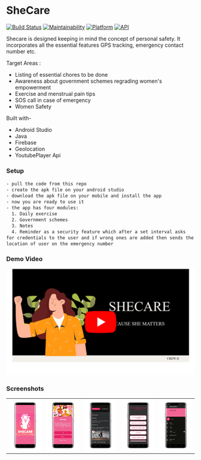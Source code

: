 # SheCare


[![Build Status](https://travis-ci.org/rob729/News-Feed.svg?branch=master)](https://travis-ci.org/rob729/News-Feed)
[![Maintainability](https://api.codeclimate.com/v1/badges/3cf040d355cfa3d4c3a4/maintainability)](https://codeclimate.com/github/rob729/News/maintainability)
[![Platform](https://img.shields.io/badge/platform-android-blue.svg)](http://developer.android.com/index.html)
[![API](https://img.shields.io/badge/API-20%2B-blue.svg?style=flat)](https://android-arsenal.com/api?level=20)

Shecare is designed keeping in mind the concept of personal safety. It incorporates all the essential features GPS tracking, emergency contact number etc.


Target Areas :
- Listing of essential chores to be done
- Awareness about government schemes regrading women's empowerment
- Exercise and menstrual pain tips
- SOS call in case of emergency
- Women Safety


Built with-
- Android Studio
- Java
- Firebase
- Geolocation
- YoutubePlayer Api

### Setup
```
- pull the code from this repo
- create the apk file on your android studio
- download the apk file on your mobile and install the app
- now you are ready to use it
- the app has four modules:
  1. Daily exercise
  2. Government schemes
  3. Notes
  4. Reminder as a security feature which after a set interval asks for credentials to the user and if wrong ones are added then sends the location of user on the emergency number
```


 ### Demo Video
[![SheCare](https://github.com/Ishita03-Singh/SheCare/blob/master/source/Untitled%20design.png)](https://www.youtube.com/watch?v=GK0cRIL0wvY)
 
 ### Screenshots

      

<table>
        <tr>
           <td><img src = "https://github.com/Ishita03-Singh/SheCare/blob/master/source/1655631276053_100.PNG"  width="180"></td>
           <td><img src = "https://github.com/Ishita03-Singh/SheCare/blob/master/source/1655631336901_100.PNG"  width="180"></td>
           <td><img src = "https://github.com/Ishita03-Singh/SheCare/blob/master/source/1655631310897_100.PNG"  width="180"></td>
           <td><img src = "https://github.com/Ishita03-Singh/SheCare/blob/master/source/1655631302150_100.PNG" width="180"></td> 
         <td><img src = "https://github.com/Ishita03-Singh/SheCare/blob/master/source/1655631293045_100.PNG" width="180"></td>
         
        

</table>  

